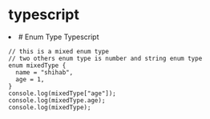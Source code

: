 # typescript

<li> # Enum Type Typescript</li>

```
// this is a mixed enum type
// two others enum type is number and string enum type
enum mixedType {
  name = "shihab",
  age = 1,
}
console.log(mixedType["age"]);
console.log(mixedType.age);
console.log(mixedType);

```
